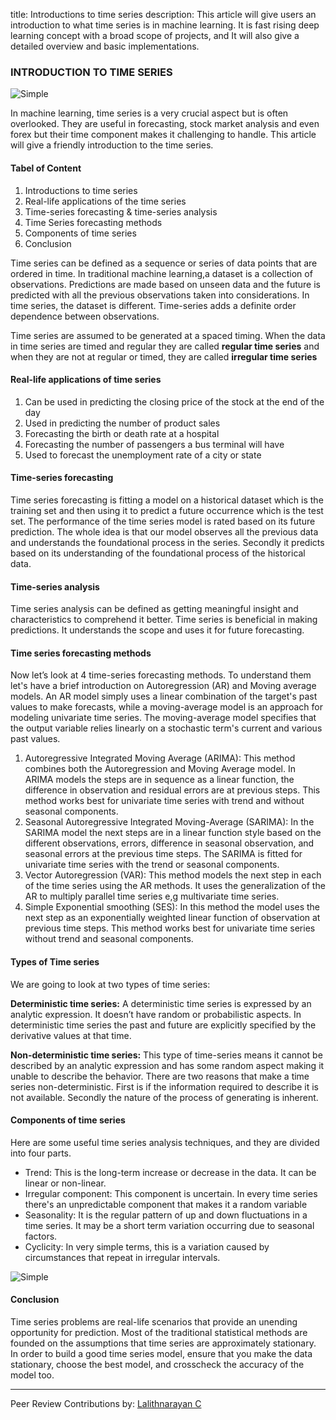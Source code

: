 title: Introductions to time series
description: This article will give users an introduction to what time series is in machine learning. It is fast rising deep learning concept with a broad scope of projects, and It will also give a detailed overview and basic implementations.

### INTRODUCTION TO TIME SERIES

![Simple](https://github.com/jamessandy/engineering-education/blob/new-article/articles/introduction-to-time-series/hero.jpg)

In machine learning, time series is a very crucial aspect but is often overlooked. They are useful in forecasting, stock market analysis and even forex but their time component makes it challenging to handle. This article will give a friendly introduction to the time series.

#### Tabel of Content
1. Introductions to time series
2. Real-life applications of the time series
3. Time-series forecasting & time-series analysis
4. Time Series forecasting methods
5. Components of time series
6. Conclusion

Time series can be defined as a sequence or series of data points that are ordered in time. In traditional machine learning,a dataset is a collection of observations. Predictions are made based on unseen data and the future is predicted with all the previous observations taken into considerations. In time series, the dataset is different. Time-series adds a definite order dependence between observations.

Time series are assumed to be generated at a spaced timing. When the data in time series are timed and regular they are called **regular time series** and when they are not at regular or timed, they are called **irregular time series**

#### Real-life applications of time series
1. Can be used in predicting the closing price of the stock at the end of the day
2. Used in predicting the number of product sales
3. Forecasting the birth or death rate at a hospital
4. Forecasting the number of passengers a bus terminal will have 
5. Used to forecast the unemployment rate of a city or state

#### Time-series forecasting
Time series forecasting is fitting a model on a historical dataset which is the training set and then using it to predict a future occurrence which is the test set. The performance of the time series model is rated based on its future prediction. The whole idea is that our model observes all the previous data and understands the foundational process in the series. Secondly it predicts based on its understanding of the foundational process of the historical data.

#### Time-series analysis
Time series analysis can be defined as getting meaningful insight and characteristics to comprehend it better. Time series is beneficial in making predictions. It understands the scope and uses it for future forecasting.

#### Time series forecasting methods 
Now let’s look at 4 time-series forecasting methods. To understand them let's have a brief introduction on Autoregression (AR) and Moving average models. An AR model simply uses a linear combination of the target's past values to make forecasts, while a moving-average model is an approach for modeling univariate time series. The moving-average model specifies that the output variable relies linearly on a stochastic term's current and various past values.

1. Autoregressive Integrated Moving Average (ARIMA): This method combines both the Autoregression and Moving Average model. In ARIMA models the steps are in sequence as a linear function, the difference in observation and residual errors are at previous steps. This method works best for univariate time series with trend and without seasonal components.
2. Seasonal Autoregressive Integrated Moving-Average (SARIMA): In the SARIMA model the next steps are in a linear function style based on the different observations, errors, difference in seasonal observation, and seasonal errors at the previous time steps. The SARIMA is fitted for univariate time series with the trend or seasonal components.
3. Vector Autoregression (VAR): This method models the next step in each of the time series using the AR methods. It uses the generalization of the AR to multiply parallel time series e,g multivariate time series.
4. Simple Exponential smoothing (SES): In this method the model uses the next step as an exponentially weighted linear function of observation at previous time steps. This method works best for univariate time series without trend and seasonal components.

#### Types of Time series
We are going to look at two types of time series:

**Deterministic time series:** A deterministic time series is expressed by an analytic expression. It doesn’t have random or probabilistic aspects. In deterministic time series the past and future are explicitly specified by the derivative values at that time.

**Non-deterministic time series:** This type of time-series means it cannot be described by an analytic expression and has some random aspect making it unable to describe the behavior. There are two reasons that make a time series non-deterministic. First is if the information required to describe it is not available. Secondly the nature of the process of generating is inherent.

#### Components of time series
Here are some useful time series analysis techniques, and they are divided into four parts.

- Trend: This is the long-term increase or decrease in the data. It can be linear or non-linear.
- Irregular component: This component is uncertain. In every time series there's an unpredictable component that makes it a random variable
- Seasonality: It is the regular pattern of up and down fluctuations in a time series. It may be a short term variation occurring due to seasonal factors.
- Cyclicity: In very simple terms, this is a variation caused by circumstances that repeat in irregular intervals.

![Simple](https://github.com/jamessandy/engineering-education/blob/new-article/articles/introduction-to-time-series/img.jpg)

#### Conclusion
Time series problems are real-life scenarios that provide an unending opportunity for prediction. Most of the traditional statistical methods are founded on the assumptions that time series are approximately stationary. In order to build a good time series model, ensure that you make the data stationary, choose the best model, and crosscheck the accuracy of the model too.

---
Peer Review Contributions by: [Lalithnarayan C](/engineering-education/authors/lalithnarayan-c/)

